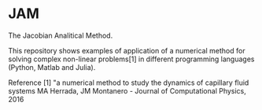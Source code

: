 # JAM
The Jacobian Analitical Method.

This repository shows examples of application of a numerical method for solving complex non-linear problems[1] in different programming languages (Python, Matlab and Julia).

Reference
[1] "a numerical method to study the dynamics of capillary fluid systems MA Herrada, JM Montanero - Journal of Computational Physics, 2016
